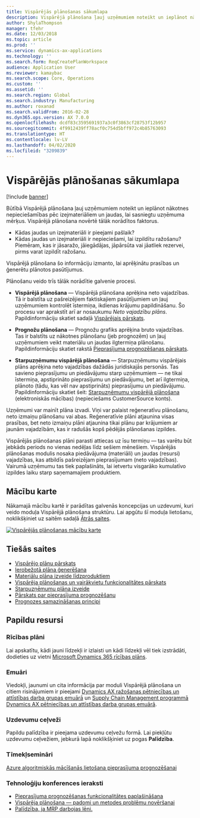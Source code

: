 ```yaml
---
title: Vispārējās plānošanas sākumlapa
description: Vispārējā plānošana ļauj uzņēmumiem noteikt un ieplānot nākotnes nepieciešamības pēc izejmateriāliem un jaudas, lai sasniegtu uzņēmuma mērķus.
author: ShylaThompson
manager: tfehr
ms.date: 12/03/2018
ms.topic: article
ms.prod: ''
ms.service: dynamics-ax-applications
ms.technology: ''
ms.search.form: ReqCreatePlanWorkspace
audience: Application User
ms.reviewer: kamaybac
ms.search.scope: Core, Operations
ms.custom: ''
ms.assetid: ''
ms.search.region: Global
ms.search.industry: Manufacturing
ms.author: roxanad
ms.search.validFrom: 2016-02-28
ms.dyn365.ops.version: AX 7.0.0
ms.openlocfilehash: dcdf83c3595691937a3c0f3863cf28753f12b957
ms.sourcegitcommit: 4f9912439ff78acf0c754d5bff972c4b85763093
ms.translationtype: HT
ms.contentlocale: lv-LV
ms.lasthandoff: 04/02/2020
ms.locfileid: "3209839"
---
```

# <a name="master-planning-home-page"></a>Vispārējās plānošanas sākumlapa

[!include [banner](../includes/banner.md)]

Būtībā Vispārējā plānošana ļauj uzņēmumiem noteikt un ieplānot nākotnes nepieciešamības pēc izejmateriāliem un jaudas, lai sasniegtu uzņēmuma mērķus. Vispārējā plānošana novērtē tālāk norādītos faktorus. 

-  Kādas jaudas un izejmateriāli ir pieejami pašlaik? 
-  Kādas jaudas un izejmateriāli ir nepieciešami, lai izpildītu ražošanu? Piemēram, kas ir jāsaražo, jāiegādājas, jāpārsūta vai jāatliek rezervei, pirms varat izpildīt ražošanu.

Vispārējā plānošana šo informāciju izmanto, lai aprēķinātu prasības un ģenerētu plānotos pasūtījumus.

Plānošanu veido trīs tālāk norādītie galvenie procesi.

-  **Vispārējā plānošana** — Vispārējā plānošana aprēķina neto vajadzības. Tā ir balstīta uz pašreizējiem faktiskajiem pasūtījumiem un ļauj uzņēmumiem kontrolēt īstermiņa, ikdienas krājumu papildināšanu. Šo procesu var aprakstīt arī ar nosaukumu *Neto vajadzību plāns*. Papildinformāciju skatiet sadaļā [Vispārējais pārskats](master-plans.md). 

-  **Prognožu plānošana** — Prognožu grafiks aprēķina bruto vajadzības. Tas ir balstīts uz nākotnes plānošanu (jeb prognozēm) un ļauj uzņēmumiem veikt materiālu un jaudas ilgtermiņa plānošanu. Papildinformāciju skatiet rakstā [Pieprasījuma prognozēšanas pārskats](introduction-demand-forecasting.md). 

-  **Starpuzņēmumu vispārējā plānošana** — Starpuzņēmumu vispārējais plāns aprēķina neto vajadzības dažādās juridiskajās personās. Tas savieno pieprasījumu un piedāvājumu starp uzņēmumiem — ne tikai īstermiņa, apstiprināto pieprasījumu un piedāvājumu, bet arī ilgtermiņa, plānoto (tādu, kas vēl nav apstiprināts) pieprasījumu un piedāvājumu. Papildinformāciju skatiet šeit: [Starpuzņēmumu vispārējā plānošana](https://mbspartner.microsoft.com/AX/CourseOverview/1276) (elektroniskās mācības) (nepieciešams CustomerSource konts). 

Uzņēmumi var mainīt plāna izvadi. Viņi var palaist reģeneratīvu plānošanu, neto izmaiņu plānošanu vai abas. Reģeneratīvie plāni atjaunina visas prasības, bet neto izmaiņu plāni atjaunina tikai plānu par krājumiem ar jaunām vajadzībām, kas ir radušās kopš pēdējās plānošanas izpildes.

Vispārējās plānošanas plāni parasti attiecas uz īsu termiņu — tas varētu būt jebkāds periods no vienas nedēļas līdz sešiem mēnešiem. Vispārējās plānošanas modulis nosaka piedāvājuma (materiāli) un jaudas (resursi) vajadzības, kas atbildīs pašreizējam pieprasījumam (neto vajadzības). Vairumā uzņēmumu tas tiek paplašināts, lai ietvertu visgarāko kumulatīvo izpildes laiku starp saņemamajiem produktiem.

## <a name="learning-map"></a>Mācību karte

Nākamajā mācību kartē ir parādītas galvenās koncepcijas un uzdevumi, kuri veido moduļa Vispārējā plānošana struktūru. Lai apgūtu šī moduļa lietošanu, noklikšķiniet uz saitēm sadaļā [Ātrās saites](#quick-links).

[![Vispārējās plānošanas mācību karte](./media/master-planning-learning-map.png)](./media/master-planning-learning-map.png)

## <a name="quick-links"></a>Tiešās saites

- [Vispārējo plānu pārskats](master-plans.md)  
- [Ierobežotā plāna ģenerēšana](./tasks/constrained-plan.md)
- [Materiālu plāna izveide līdzproduktiem](./tasks/create-material-plan-co-products.md)
- [Vispārēja plānošanas un vairākvietu funkcionalitātes pārskats](master-plan-multisite-functionality.md)
- [Starpuzņēmumu plāna izveide](./tasks/create-intercompany-plan.md)
- [Pārskats par pieprasījuma prognozēšanu](introduction-demand-forecasting.md)
- [Prognozes samazināšanas principi](reduction-keys.md)
                                  
## <a name="additional-resources"></a>Papildu resursi

### <a name="roadmaps"></a>Rīcības plāni
Lai apskatītu, kādi jauni līdzekļi ir izlaisti un kādi līdzekļi vēl tiek izstrādāti, dodieties uz vietni [Microsoft Dynamics 365 rīcības plāns](https://roadmap.dynamics.com/).

### <a name="blogs"></a>Emuāri
Viedokļi, jaunumi un cita informācija par moduli Vispārējā plānošana un citiem risinājumiem ir pieejami [Dynamics AX ražošanas pētniecības un attīstības darba grupas emuārā](https://blogs.msdn.microsoft.com/axmfg) un [Supply Chain Management programmā Dynamics AX pētniecības un attīstības darba grupas emuārā](https://blogs.msdn.microsoft.com/dynamicsaxscm).

### <a name="task-guides"></a>Uzdevumu ceļveži
Papildu palīdzība ir pieejama uzdevumu ceļvežu formā. Lai piekļūtu uzdevumu ceļvežiem, jebkurā lapā noklikšķiniet uz pogas **Palīdzība**.

### <a name="webinars"></a>Tīmekļsemināri
[Azure algoritmiskās mācīšanās lietošana pieprasījuma prognozēšanai](https://www.youtube.com/watch?v=4nQsccdFFDA&feature=youtu.be)

### <a name="tech-conference-recordings"></a>Tehnoloģiju konferences ieraksti
-  [Pieprasījuma prognozēšanas funkcionalitātes paplašināšana](https://www.youtube.com/watch?v=4OIKIXLiNjI&feature=youtu.be)
-  [Vispārēja plānošana — padomi un metodes problēmu novēršanai](https://youtu.be/7v8BPmEs9Dg)
-  [Palīdzība, ja MRP darbojas lēni.](https://youtu.be/RLXybx20B5o)



